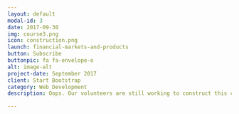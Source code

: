 ```yaml
---
layout: default
modal-id: 3
date: 2017-09-30
img: course3.png
icon: construction.png
launch: financial-markets-and-products
button: Subscribe
buttonpic: fa fa-envelope-o
alt: image-alt
project-date: September 2017
client: Start Bootstrap
category: Web Development
description: Oops. Our volunteers are still working to construct this course. Please visit again in the near future, or subscribe to our mailing list below to stay up to date. We appreciate your understanding and support!

---
```

